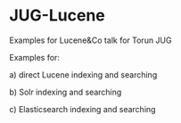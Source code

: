 JUG-Lucene
==========

Examples for Lucene&amp;Co talk for Torun JUG



Examples for:

a) direct Lucene indexing and searching

b) Solr indexing and searching

c) Elasticsearch indexing and searching

